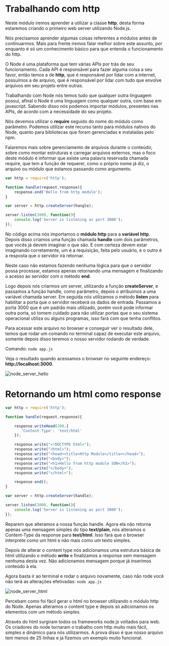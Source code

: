 # Trabalhando com http

Neste módulo iremos aprender a utilizar a classe **http**, desta forma estaremos criando o primeiro web server utilizando Node.js.

Nós precisamos aprender algumas coisas referentes a módulos antes de continuarmos. Mais para frente iremos falar melhor sobre este assunto, por enquanto é só um conhecimento básico para que entenda o funcionamento do http.

O Node é uma plataforma que tem várias APIs por trás de seu funcionamento. Cada API é responsável para fazer alguma coisa a seu favor, então temos a de **http**, que é responsável por lidar com a internet, possuímos a de arquivo, que é responsável por lidar com tudo que envolve arquivos em seu projeto entre outras.

Trabalhando com Node nós temos tudo que qualquer outra linguagem possui, afinal o Node é uma linguagem como qualquer outra, com base em javascript. Sabendo disso nós podemos importar módulos, presentes nas APIs, de acordo com a necessidade do seu projeto.

Nós devemos utilizar o **require** seguido do nome do módulo como parâmetro. Podemos utilizar este recurso tanto para módulos nativos do Node, quanto para bibliotecas que foram gerenciadas e instaladas pelo npm.

Falaremos mais sobre gerenciamento de arquivos durante o conteúdo, sobre como montar estruturas e carregar arquivos externos, mas o foco deste módulo é informar que existe uma palavra reservada chamada require, que tem a função de requerer, como o próprio nome já diz, o arquivo ou módulo que estamos passando como argumento.

```js
var http = require('http');

function handle(request,response){
    response.end('Hello from http module');
}

var server = http.createServer(hangle);

server.listen(3000, function(){
    console.log('Server is listening as port 3000');
});
```

No código acima nós importamos o **módulo http** para a **variável http**. Depois disso criamos uma função chamada **handle** com dois parâmetros, que vocês já devem imaginar o que são. E com certeza devem estar imaginando corretamente, um é a requisição, feita pelo usuário, e o outro é a resposta que o servidor irá retornar.

Neste caso não estamos fazendo nenhuma lógica para que o servidor possa processar, estamos apenas retornando uma mensagem e finalizando o acesso ao servidor com o método **end**.

Logo depois nós criarmos um server, utilizando a função **createServer**, e passamos a função handle, como parâmetro, depois o atribuimos a uma variável chamada server. Em seguida nós utilizamos o método **listen** para habilitar a porta que o servidor receberá os dados de entrada. Passamos a porta 3000 que é um padrão mais utilizado, porém você pode informar outra porta, só tomem cuidado para não utilizar portas que o seu sistema operacional utiliza ou alguns programas, isso fará com que tenha conflitos.

Para acessar este arquivo no browser e conseguir ver o resultado dele, temos que rodar um comando no terminal capaz de executar este arquivo, somente depois disso teremos o nosso servidor rodando de verdade.

Comando: `node app.js`

Veja o resultado quando acessamos o browser no seguinte endereço: **http://localhost:3000**.

![node_server_hello](./images/node_server_hello.png "node_server_hello")

# Retornando um html como response

```js
var http = require('http');

function handle(request,response){

    response.writeHead(200,{
       'Content-Type': 'text/html'
    });

    response.write("<!DOCTYPE html>");
    response.write("<html>");
    response.write("<head><title>Http Module</title></head>");
    response.write("<body>");
    response.write("<h1>Hello from http module SON</h1>");
    response.write("</body>");
    response.write("</html>");

    response.end();
}

var server = http.createServer(handle);

server.listen(3000, function(){
    console.log('Server is listening as port 3000');
});
```

Reparem que alteramos a nossa função handle. Agora ela não retorna apenas uma mensagem simples do tipo **text/plain**, nós alteramos o Content-Type da response para **text/html**. Isso fará que o browser interprete como um html e não mais como um texto simples.

Depois de alterar o content type nós adicionamos uma estrutura básica de html utilizando o método **write** e finalizamos a response sem mensagem nenhuma desta vez. Não adicionamos mensagem porque já inserimos conteúdo à ela.

Agora basta ir ao terminal e rodar o arquivo novamente, caso não rode você não terá as alterações efetivadas: `node app.js`

![node_server_html](./images/node_server_html.png "node_server_html")

Percebam como foi fácil gerar o html no browser utilizando o módulo http do Node. Apenas alteramos o content type e depois só adicionamos os elementos com um método simples.

Através do html surgiram todos os frameworks node.js voltados para web. Os criadores do node tornaram o trabalho com http muito mais fácil, simples e dinâmico para nós utilizarmos. A prova disso é que nosso arquivo tem menos de 25 linhas e já fizemos um exemplo muito funcional.
